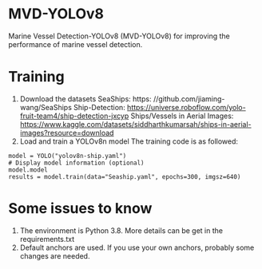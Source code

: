 # MVD-YOLOv8
Marine Vessel Detection-YOLOv8 (MVD-YOLOv8) for improving the performance of marine vessel detection.

# Training
1. Download the datasets
  SeaShips: https: //github.com/jiaming-wang/SeaShips
  Ship-Detection: https://universe.roboflow.com/yolo-fruit-team4/ship-detection-jxcyp
  Ships/Vessels in Aerial Images: https://www.kaggle.com/datasets/siddharthkumarsah/ships-in-aerial-images?resource=download
2. Load and train a YOLOv8n model
   The training code is as followed: 
```
model = YOLO("yolov8n-ship.yaml")
# Display model information (optional)
model.model
results = model.train(data="Seaship.yaml", epochs=300, imgsz=640)
```

# Some issues to know
1. The environment is Python 3.8. More details can be get in the requirements.txt
2. Default anchors are used. If you use your own anchors, probably some changes are needed.
